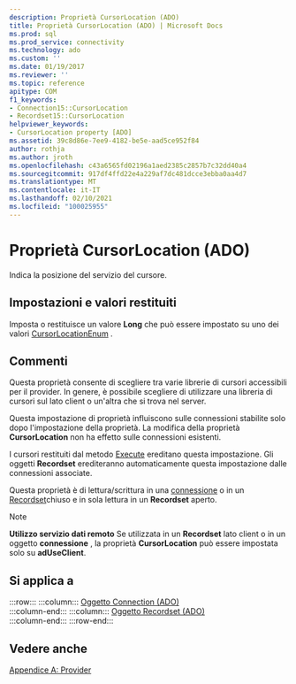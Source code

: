 ```yaml
---
description: Proprietà CursorLocation (ADO)
title: Proprietà CursorLocation (ADO) | Microsoft Docs
ms.prod: sql
ms.prod_service: connectivity
ms.technology: ado
ms.custom: ''
ms.date: 01/19/2017
ms.reviewer: ''
ms.topic: reference
apitype: COM
f1_keywords:
- Connection15::CursorLocation
- Recordset15::CursorLocation
helpviewer_keywords:
- CursorLocation property [ADO]
ms.assetid: 39c8d86e-7ee9-4182-be5e-aad5ce952f84
author: rothja
ms.author: jroth
ms.openlocfilehash: c43a6565fd02196a1aed2385c2857b7c32dd40a4
ms.sourcegitcommit: 917df4ffd22e4a229af7dc481dcce3ebba0aa4d7
ms.translationtype: MT
ms.contentlocale: it-IT
ms.lasthandoff: 02/10/2021
ms.locfileid: "100025955"
---
```

# <a name="cursorlocation-property-ado"></a>Proprietà CursorLocation (ADO)
Indica la posizione del servizio del cursore.  
  
## <a name="settings-and-return-values"></a>Impostazioni e valori restituiti  
 Imposta o restituisce un valore **Long** che può essere impostato su uno dei valori [CursorLocationEnum](./cursorlocationenum.md) .  
  
## <a name="remarks"></a>Commenti  
 Questa proprietà consente di scegliere tra varie librerie di cursori accessibili per il provider. In genere, è possibile scegliere di utilizzare una libreria di cursori sul lato client o un'altra che si trova nel server.  
  
 Questa impostazione di proprietà influiscono sulle connessioni stabilite solo dopo l'impostazione della proprietà. La modifica della proprietà **CursorLocation** non ha effetto sulle connessioni esistenti.  
  
 I cursori restituiti dal metodo [Execute](./execute-method-ado-connection.md) ereditano questa impostazione. Gli oggetti **Recordset** erediteranno automaticamente questa impostazione dalle connessioni associate.  
  
 Questa proprietà è di lettura/scrittura in una [connessione](./connection-object-ado.md) o in un [Recordset](./recordset-object-ado.md)chiuso e in sola lettura in un **Recordset** aperto.  
  
> [!NOTE]
>  **Utilizzo servizio dati remoto** Se utilizzata in un **Recordset** lato client o in un oggetto **connessione** , la proprietà **CursorLocation** può essere impostata solo su **adUseClient**.  
  
## <a name="applies-to"></a>Si applica a  

:::row:::
    :::column:::
        [Oggetto Connection (ADO)](./connection-object-ado.md)  
    :::column-end:::
    :::column:::
        [Oggetto Recordset (ADO)](./recordset-object-ado.md)  
    :::column-end:::
:::row-end:::

## <a name="see-also"></a>Vedere anche  
 [Appendice A: Provider](../../guide/appendixes/appendix-a-providers.md)
